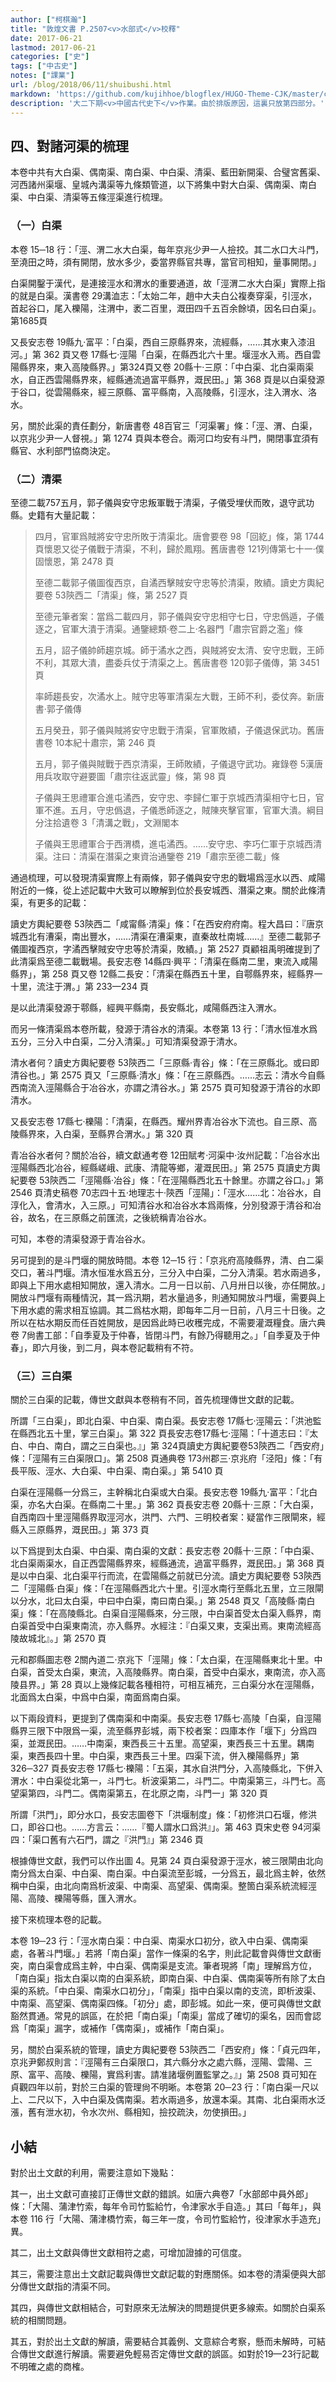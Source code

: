 ```yaml
---
author: ["柯棋瀚"]
title: "敦煌文書 P.2507<v>水部式</v>校釋"
date: 2017-06-21
lastmod: 2017-06-21
categories: ["史"]
tags: ["中古史"]
notes: ["課業"]
url: /blog/2018/06/11/shuibushi.html
markdown: 'https://github.com/kujihhoe/blogflex/HUGO-Theme-CJK/master/content/post/2018-06-11-shuibushi.md'
description: '大二下期<v>中國古代史下</v>作業。由於排版原因，這裏只放第四部分。'
---
```


## 四、對諸河渠的梳理

本卷中共有大白渠、偶南渠、南白渠、中白渠、清渠、藍田新開渠、合璧宮舊渠、河西諸州渠堰、皇城內溝渠等九條<n>類</n>管道，以下將集中對大白渠、偶南渠、南白渠、中白渠、清渠等五條涇渠進行梳理。

### （一）白渠

本卷 15─18 行：「涇、渭二水大白渠，每年京兆少尹一人撿挍。其二水口大斗門，至澆田之時，須有開閉，放水多少，委當界縣官共專，當官司相知，量事開閉。」

白渠開鑿于漢代，是連接涇水和渭水的重要通道，故「涇渭二水大白渠」實際上指的就是白渠。<v>漢書</v>卷 29<v>溝洫志</v>：「太始二年，趙中大夫白公複奏穿渠，引涇水，首起谷口，尾入櫟陽，注渭中，袤二百里，溉田四千五百余餘頃，因名曰白渠」。<n>第1685頁</n>

又<v>長安志</v>卷 19<v>縣九‧富平</v>：「白渠，西自三原縣界來，流經縣，……其水東入漆沮河。」<n>第 362 頁</n>又卷 17<v>縣七‧涇陽</v>「白渠，在縣西北六十里。堰涇水入焉。西自雲陽縣界來，東入高陵縣界。」<n>第324頁</n>又卷 20<v>縣十‧三原</v>：「中白渠、北白渠兩渠水，自正西雲陽縣界來，經縣通流過富平縣界，溉民田。」<n>第 368 頁</n>是以白渠發源于谷口，從雲陽縣來，經三原縣、富平縣南，入高陵縣，引涇水，注入渭水、洛水。

另，關於此渠的責任劃分，<v>新唐書</v>卷 48<v>百官三</v>「河渠署」條：「涇、渭、白渠，以京兆少尹一人督視。」<n>第 1274 頁</n>與本卷合。兩河口均安有斗門，開閉事宜須有縣官、水利部門協商決定。

### （二）清渠

至德二載<n>757</n>五月，郭子儀與安守忠叛軍戰于清渠，子儀受埋伏而敗，退守武功縣。史籍有大量記載：

> 四月，官軍爲賊將安守忠所敗于清渠北。<n><v>唐會要</v>卷 98「回紇」條，第 1744頁</n><n>懷恩</n>又從子儀戰于清渠，不利，歸於鳳翔。<n><v>舊唐書</v>卷 121<v>列傳第七十一‧僕固懷恩</v>，第 2478 頁</n>
>
> 至德二載郭子儀圖復西京，自潏西擊賊安守忠等於清渠，敗績。<n><v>讀史方輿紀要</v>卷 53<v>陝西二</v>「清渠」條，第 2527 頁</n>
>
> 至德元<n>筆者案：當爲二</n>載四月，郭子儀與安守忠相守七日，守忠僞遁，子儀逐之，官軍大潰于清渠。<n><v>通鑒總類‧卷二上‧名器門</v>「肅宗官爵之濫」條</n>
>
> 五月，詔子儀帥師趨京城。師于潏水之西，與賊將安太清、安守忠戰，王師不利，其眾大潰，盡委兵仗于清渠之上。<n><v>舊唐書</v>卷 120<v>郭子儀傳</v>，第 3451 頁</n>
>
> 率師趨長安，次潏水上。賊守忠等軍清渠左大戰，王師不利，委仗奔。<n><v>新唐書‧郭子儀傳</v></n>
>
> 五月癸丑，郭子儀與賊將安守忠戰于清渠，官軍敗績，子儀退保武功。<n><v>舊唐書</v>卷 10<v>本紀十肅宗</v>，第 246 頁</n>
>
> 五月，郭子儀與賊戰于西京清渠，王師敗績，子儀退守武功。<n><v>雍錄</v>卷 5<v>漢唐用兵攻取守避要圖</v>「肅宗往返武靈」條，第 98 頁</n>
>
> 子儀與王思禮軍合進屯潏西，安守忠、李歸仁軍于京城西清渠相守七日，官軍不進。五月，守忠僞退，子儀悉師逐之，賊陳夾擊官軍，官軍大潰。<n><v>綱目分注拾遺</v>卷 3「清溝之戰」，文淵閣本</n>
>
> 子儀與王思禮軍合于西渭橋，進屯潏西。……安守忠、李巧仁軍于京城西清渠。<n>注曰：清渠在潛渠之東</n><n><v>資治通鑒</v>卷 219「肅宗至德二載」條</n>

通過梳理，可以發現清渠實際上有兩條，郭子儀與安守忠的戰場爲涇水以西、咸陽附近的一條，從上述記載中大致可以瞭解到位於長安城西、潛渠之東。關於此條清渠，有更多的記載：

<v>讀史方輿紀要</v>卷 53<v>陝西二</v>「咸甯縣‧清渠」條：「在<n>西安府</n>府南。程大昌曰：『唐京城西北有漕渠，南出豐水，……清渠在漕渠東，直秦故杜南城……』至德二載郭子儀圖複西京，字潏西擊賊安守忠等於清渠，敗績。」<n>第 2527 頁</n>顧祖禹明確提到了此清渠爲至德二載戰場。<v>長安志</v>卷 14<v>縣四‧興平</v>：「清渠在縣南二里，東流入咸陽縣界」，<n>第 258 頁</n>又卷 12<v>縣二長安</v>：「清渠在縣西五十里，自鄠縣界來，經縣界一十里，流注于渭。」<n>第 233—234 頁</n>

是以此清渠發源于鄠縣，經興平縣南，長安縣北，咸陽縣西注入渭水。

而另一條清渠爲本卷所載，發源于清谷水的清渠。本卷第 13 行：「清水恒准水爲五分，三分入中白渠，二分入清渠。」可知清渠發源于清水。

清水者何？<v>讀史方輿紀要</v>卷 53<v>陝西二</v>「三原縣‧青谷」條：「在<n>三原</n>縣北。或曰即清谷也。」<n>第 2575 頁</n>又「三原縣‧清水」條：「在<n>三原</n>縣西。……志云：清水今自縣西南流入涇陽縣合于冶谷水，亦謂之清谷水。」<n>第 2575 頁</n>可知發源于清谷的水即清水。

又<v>長安志</v>卷 17<v>縣七‧櫟陽</v>：「清渠，在縣西。耀州界青冶谷水下流也。自三原、高陵縣界來，入白渠，至縣界合渭水。」<n>第 320 頁</n>

青冶谷水者何？關於冶谷，<v>續文獻通考</v>卷 12<v>田賦考‧河渠中‧汝州</v>記載：「冶谷水出涇陽縣西北冶谷，經縣嵯峨、武康、清龍等鄉，灌溉民田。」<n>第 2575 頁</n><v>讀史方輿紀要</v>卷 53<v>陝西二</v>「涇陽縣‧冶谷」條：「在<n>涇陽</n>縣西北五十餘里。亦謂之谷口。」<n>第 2546 頁</n><v>清史稿</v>卷 70<v>志四十五‧地理志十‧陝西</v>「涇陽」：「涇水……北：冶谷水，自淳化入，會清水，入三原。」可知清谷水和冶谷水本爲兩條，分別發源于清谷和冶谷，故名，在三原縣之前匯流，之後統稱青冶谷水。

可知，本卷的清渠發源于青冶谷水。

另可提到的是斗門堰的開放時間。本卷 12─15 行：「京兆府高陵縣界，清、白二渠交口，著斗門堰。清水恒准水爲五分，三分入中白渠，二分入清渠。若水兩過多，即與上下用水處相知開放，還入清水。二月一日以前、八月卅日以後，亦任開放。」開放斗門堰有兩種情況，其一爲汛期，若水量過多，則通知開放斗門堰，需要與上下用水處的需求相互協調。其二爲枯水期，即每年二月一日前，八月三十日後。之所以在枯水期反而任百姓開放，是因爲此時已收穫完成，不需要灌溉糧食。<v>唐六典</v>卷 7<v>尙書工部</v>：「自季夏及于仲春，皆閉斗門，有餘乃得聽用之。」「自季夏及于仲春」，即六月後，到二月，與本卷記載稍有不符。

### （三）三白渠

關於三白渠的記載，傳世文獻與本卷稍有不同，首先梳理傳世文獻的記載。

所謂「三白渠」，即北白渠、中白渠、南白渠。<v>長安志</v>卷 17<v>縣七‧涇陽</v>云：「洪池監在縣西北五十里，掌三白渠」。<n>第 322 頁</n><v>長安志</v>卷17<v>縣七‧涇陽</v>：「<v>十道志</v>曰：『太白、中白、南白，謂之三白渠也。』」<n>第 324頁</n><v>讀史方輿紀要</v>卷53<v>陝西二</v>「西安府」條：「涇陽有三白渠限口」。<n>第 2508 頁</n><v>通典</v>卷 173<v>州郡三‧京兆府</v>「泾阳」條：「有長平阪、涇水、大白渠、中白渠、南白渠。」<n>第 5410 頁</n>

白渠在涇陽縣一分爲三，主幹稱北白渠或大白渠。<v>長安志</v>卷 19<v>縣九‧富平</v>：「北白渠，亦名大白渠。在縣南二十里。」<n>第 362 頁</n><v>長安志</v>卷 20<v>縣十‧三原</v>：「大白渠，自西南四十里涇陽縣界取涇河水，洪門、六門、三明<n>校者案：疑當作三限閘</n>來，經縣入三原縣界，溉民田。」<n>第 373 頁</n>

以下爲提到太白渠、中白渠、南白渠的文獻：<v>長安志</v>卷 20<v>縣十‧三原</v>：「中白渠、北白渠兩渠水，自正西雲陽縣界來，經縣通流，過富平縣界，溉民田。」<n>第 368 頁</n>是以中白渠、北白渠平行而流，在雲陽縣之前就已分流。<v>讀史方輿紀要</v>卷 53<v>陝西二</v>「涇陽縣‧白渠」條：「在<n>涇陽</n>縣西北六十里。引涇水南行至縣北五里，立三限閘以分水，北曰太白渠，中曰中白渠，南曰南白渠。」<n>第 2548 頁</n>又「高陵縣‧南白渠」條：「在<n>高陵</n>縣北。白渠自涇陽縣來，分三限，中白渠首受太白渠入縣界，南白渠首受中白渠東南流，亦入縣界。<v>水經注</v>：『白渠又東，支渠出焉。東南流經高陵故城北』。」<n>第 2570 頁</n>

<v>元和郡縣圖志</v>卷 2<v>關內道二‧京兆下</v>「涇陽」條：「太白渠，在<n>涇陽</n>縣東北十里。中白渠，首受太白渠，東流，入高陵縣界。南白渠，首受中白渠水，東南流，亦入高陵县界。」<n>第 28 頁</n>以上幾條記載各種相符，可相互補充，三白渠分水在涇陽縣，北面爲太白渠，中爲中白渠，南面爲南白渠。

以下兩段資料，更提到了偶南渠和中南渠。<v>長安志</v>卷 17<v>縣七‧高陵</v>「白渠，自涇陽縣界三限下中限爲一渠，流至縣界彭城，兩下<n>校者案：四庫本作「堰下」</n>分爲四渠，並溉民田。……中南渠，東西長三十五里。高望渠，東西長三十五里。耦南渠，東西長四十里。中白渠，東西長三十里。<n>四渠下流，併入櫟陽縣界</n>」<n>第 326─327 頁</n><v>長安志</v>卷 17<v>縣七‧櫟陽</v>：「五渠，其水自洪門分，入高陵縣北，下併入渭水：中白渠<n>從北第一，斗門七</n>。析波渠<n>第二，斗門二</n>。中南渠<n>第三，斗門七</n>。高望渠<n>第四，斗門二</n>。偶南渠<n>第五，在北原之南，斗門一</n>」<n>第 320 頁</n>

所謂「洪門」，即分水口，<v>長安志圖</v>卷下「洪堰制度」條：「初修洪口石堰，<n>修洪口，即谷口也。……<v>方言</v>云：……『蜀人謂水口爲洪』</n>」。<n>第 463 頁</n><v>宋史</v>卷 94<v>河渠四</v>：「渠口舊有六石門，謂之『洪門』」<n>第 2346 頁</n>

根據傳世文獻，我們可以作出圖 4。<n>見第 24 頁</n>白渠發源于涇水，被三限閘由北向南分爲太白渠、中白渠、南白渠。中白渠流至彭城，一分爲五，最北爲主幹，依然稱中白渠，由北向南爲析波渠、中南渠、高望渠、偶南渠。整箇白渠系統流經涇陽、高陵、櫟陽等縣，匯入渭水。

接下來梳理本卷的記載。

本卷 19─23 行：「涇水南白渠：中白渠、南渠水口初分，欲入中白渠、偶南渠處，各著斗門堰。」若將「南白渠」當作一條渠的名字，則此記載會與傳世文獻衝突，南白渠會成爲主幹，中白渠、偶南渠是支流。筆者現將「南」理解爲方位，「南白渠」指太白渠以南的白渠系統，即南白渠、中白渠、偶南渠等所有除了太白渠的系統。「中白渠、南渠水口初分」，「南渠」指中白渠以南的支流，即析波渠、中南渠、高望渠、偶南渠四條。「初分」處，即彭城。如此一來，便可與傳世文獻豁然貫通。常見的誤區，在於把「南白渠」「南渠」當成了確切的渠名，因而會認爲「南渠」漏字，或補作「偶南渠」，或補作「南白渠」。

另，關於白渠系統的管理，<v>讀史方輿紀要</v>卷 53<v>陝西二</v>「西安府」條：「貞元四年，京兆尹鄭叔則言：『涇陽有三白渠限口，其六縣分水之處<n>六縣，涇陽、雲陽、三原、富平、高陵、櫟陽</n>，實爲利害。請准諸堰例置監掌之。』」<n>第 2508 頁</n>可知在貞觀四年以前，對於三白渠的管理尙不明晰。本卷第 20─23 行：「南白渠一尺以上、二尺以下，入中白渠及偶南渠。若水兩過多，放還本渠。其南、北白渠雨水泛漲，舊有泄水初，令水次州、縣相知，撿挍疏決，勿使損田。」

## 小結

對於出土文獻的利用，需要注意如下幾點：

其一，出土文獻可直接訂正傳世文獻的錯誤。如<v>唐六典</v>卷7「水部郎中員外郎」條：「大陽、蒲津竹索，每年令司竹監給竹，令津家水手自造。」其曰「每年」，與本卷 116 行「大陽、蒲津橋竹索，每三年一度，令司竹監給竹，役津家水手造充」異。

其二，出土文獻與傳世文獻相符之處，可增加證據的可信度。

其三，需要注意出土文獻記載與傳世文獻記載的對應關係。如本卷的清渠便與大部分傳世文獻指的清渠不同。

其四，與傳世文獻相結合，可對原來无法解決的問題提供更多線索。如關於白渠系統的相關問題。

其五，對於出土文獻的解讀，需要結合其義例、文意綜合考察，懸而未解時，可結合傳世文獻進行解讀。需要避免輕易否定傳世文獻的誤區。如對於19—23行記載不明確之處的商榷。
